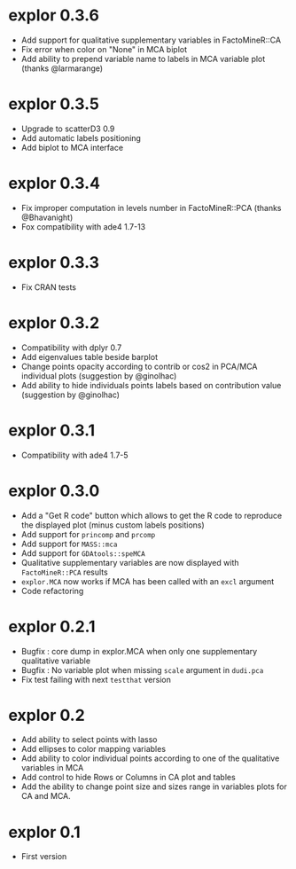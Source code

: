 # explor 0.3.6

* Add support for qualitative supplementary variables in FactoMineR::CA
* Fix error when color on "None" in MCA biplot
* Add ability to prepend variable name to labels in MCA variable plot (thanks @larmarange)


# explor 0.3.5

* Upgrade to scatterD3 0.9
* Add automatic labels positioning
* Add biplot to MCA interface


# explor 0.3.4

* Fix improper computation in levels number in FactoMineR::PCA (thanks @Bhavanight)
* Fox compatibility with ade4 1.7-13


# explor 0.3.3

* Fix CRAN tests


# explor 0.3.2

* Compatibility with dplyr 0.7
* Add eigenvalues table beside barplot
* Change points opacity according to contrib or cos2 in PCA/MCA individual plots (suggestion by @ginolhac)
* Add ability to hide individuals points labels based on contribution value (suggestion by @ginolhac)


# explor 0.3.1

* Compatibility with ade4 1.7-5


# explor 0.3.0

* Add a "Get R code" button which allows to get the R code to reproduce the displayed plot (minus custom labels positions)
* Add support for `princomp` and `prcomp`
* Add support for `MASS::mca`
* Add support for `GDAtools::speMCA`
* Qualitative supplementary variables are now displayed with `FactoMineR::PCA` results
* `explor.MCA` now works if MCA has been called with an `excl` argument
* Code refactoring


# explor 0.2.1

* Bugfix : core dump in explor.MCA when only one supplementary qualitative variable
* Bugfix : No variable plot when missing `scale` argument in `dudi.pca`
* Fix test failing with next `testthat` version


# explor 0.2

* Add ability to select points with lasso
* Add ellipses to color mapping variables
* Add ability to color individual points according to one of the qualitative variables in MCA
* Add control to hide Rows or Columns in CA plot and tables
* Add the ability to change point size and sizes range in variables plots for CA and MCA.


# explor 0.1

* First version
